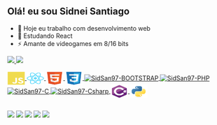 
<!--
**SidSan97/SidSan97** is a ✨ _special_ ✨ repository because its `README.md` (this file) appears on your GitHub profile.

Here are some ideas to get you started:
-->

## Olá! eu sou Sidnei Santiago

- 🔭 Hoje eu trabalho com desenvolvimento web
- 🌱 Estudando React
- ⚡ Amante de videogames em 8/16 bits

 <div>
  <a href="https://github.com/sidsan97">
  <img height="180em" src="https://github-readme-stats.vercel.app/api?username=sidsan97&show_icons=true&theme=tokyonight&include_all_commits=true&count_private=true"/>
  <img height="180em" src="https://github-readme-stats.vercel.app/api/top-langs/?username=sidsan97&layout=compact&langs_count=7&theme=tokyonight"/>
</div>
  
  <div style="display: inline_block"><br>
  <img align="center" alt="SidSan97-Js" height="30" width="40" src="https://raw.githubusercontent.com/devicons/devicon/master/icons/javascript/javascript-plain.svg">
  <img align="center" alt="SidSan97-React" height="30" width="40" src="https://raw.githubusercontent.com/devicons/devicon/master/icons/react/react-original.svg">
  <img align="center" alt="SidSan97-HTML" height="30" width="40" src="https://raw.githubusercontent.com/devicons/devicon/master/icons/html5/html5-original.svg">
  <img align="center" alt="SidSan97-CSS" height="30" width="40" src="https://raw.githubusercontent.com/devicons/devicon/master/icons/css3/css3-original.svg">
  <img align="center" alt="SidSan97-BOOTSTRAP" height="30" width="40" src="https://raw.githubusercontent.com/jmnote/z-icons/master/svg/bootstrap.svg">
  <img align="center" alt="SidSan97-PHP" height="30" width="40" src="https://raw.githubusercontent.com/jmnote/z-icons/master/svg/php.svg">
  <img align="center" alt="SidSan97-C" height="30" width="40" src="https://raw.githubusercontent.com/jmnote/z-icons/master/svg/c.svg">
  <img align="center" alt="SidSan97-Csharp" height="30" width="40" src="https://raw.githubusercontent.com/jmnote/z-icons/master/svg/cpp.svg">
  <img align="center" alt="SidSan97-Csharp" height="30" width="40" src="https://raw.githubusercontent.com/devicons/devicon/master/icons/csharp/csharp-original.svg">
  <img align="center" alt="SidSan97-Python" height="30" width="40" src="https://raw.githubusercontent.com/devicons/devicon/master/icons/python/python-original.svg">
</div>

  ##
  
  <div>
    
  <a href="https://instagram.com/sidsantiago_" target="_blank"><img src="https://img.shields.io/badge/-Instagram-%23E4405F?style=for-the-badge&logo=instagram&logoColor=white" target="_blank"></a>
 <a href="https://discord.gg/qVcqTJeQ" target="_blank"><img src="https://img.shields.io/badge/Discord-7289DA?style=for-the-badge&logo=discord&logoColor=white" target="_blank"></a> 
 <a href = "mailto:sidsantiago18@gmail.com"><img src="https://img.shields.io/badge/-Gmail-%23333?style=for-the-badge&logo=gmail&logoColor=white" target="_blank"></a>
 <a href="https://www.linkedin.com/in/sidnei-santiago-1135421b3/" target="_blank"><img src="https://img.shields.io/badge/-LinkedIn-%230077B5?style=for-the-badge&logo=linkedin&logoColor=white" target="_blank"></a> 
 <a href="https://www.facebook.com/sidnei.santiago.1/" target="_blank"><img src="https://img.shields.io/badge/Facebook-1877F2?style=for-the-badge&logo=facebook&logoColor=white" target="_blank"></a> 
  </div>

